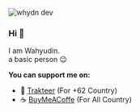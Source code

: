 ![whydn dev](https://whydn.dev/static/87844ab17d13292133965f64b2d852c0/7f945/banner-2020.jpg?raw=true)

### Hi :wave:

I am Wahyudin. </br>
a basic person :wink:

**You can support me on:**

- :call_me_hand: [Trakteer](https://trakteer.id/whydn?utm_source=github) (For +62 Country)
- :coffee: [BuyMeACoffe](https://www.buymeacoffee.com/whydn?utm_source=github) (For All Country)
